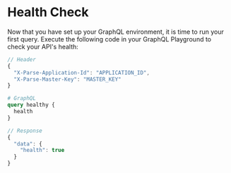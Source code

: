 # Health Check

Now that you have set up your GraphQL environment, it is time to run your first query. Execute the following code in your GraphQL Playground to check your API's health:

```js
// Header
{
  "X-Parse-Application-Id": "APPLICATION_ID",
  "X-Parse-Master-Key": "MASTER_KEY"
}
```

```graphql
# GraphQL
query healthy {
  health
}
```
```js
// Response
{
  "data": {
    "health": true
  }
}
```
